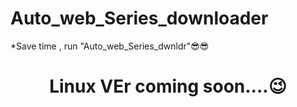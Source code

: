 # Auto_web_Series_downloader
*Save time , run "Auto_web_Series_dwnldr"😎😎
<center>
<h1>Linux VEr coming soon....😉</h1>
</center>
